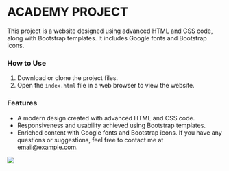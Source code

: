 <h1>ACADEMY PROJECT</h1>

<p> This project is a website designed using advanced HTML and CSS code, along with Bootstrap templates. It includes Google fonts and Bootstrap icons.

<h3>How to Use</h3>

1. Download or clone the project files.
2. Open the `index.html` file in a web browser to view the website.

<h3>Features</h3>

- A modern design created with advanced HTML and CSS code.
- Responsiveness and usability achieved using Bootstrap templates.
- Enriched content with Google fonts and Bootstrap icons.
If you have any questions or suggestions, feel free to contact me at [email@example.com](mailto:email@example.com).

</p>

![](Gif.gif)
